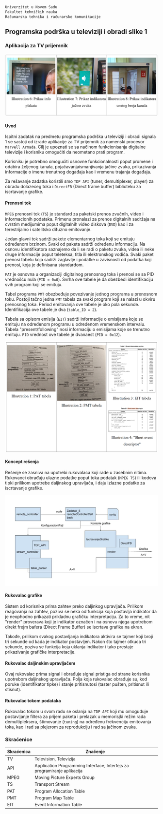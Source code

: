 ```text
Univerzitet u Novom Sadu
Fakultet tehničkih nauka
Računarska tehnika i računarske komunikacije
```

## Programska podrška u televiziji i obradi slike 1

### Aplikacija za TV prijemnik

![TV aplikacija](doc/aplikacija.png "TV aplikacija")

#### Uvod

Ispitni zadatak na predmetu programska podrška u televiziji i obradi signala 1 se sastoji od izrade aplikacije za TV prijemnik za namenski procesor `Marvell Armada`. Cilj je upoznati se sa načinom funkcionisanja digitalne televizije i korisniku omogućiti da neometano prati program.

Korisniku je potrebno omogućiti osnovne funkcionalnosti poput promene i odabira željenog kanala, pojačavanjaismanjivanja jačine zvuka, prikazivanja informacije o imenu trenutnog događaja kao i vremenu trajanja događaja.

Za rešavanje zadatka koristili smo `TDP API` (tuner, demultiplexer, player) za obradu dolazećeg toka i `DirectFB` (Direct frame buffer) biblioteku za iscrtavanje grafike.

#### Prenosni tok

`MPEG` prenosni tok (`TS`) je standard za paketski prenos zvučnih, video i informacionih podataka. Primenu pronalazi za prenos digitalnih sadržaja na cvrstim medijumima poput digitalnih video diskova (`DVD`) kao i za terestrijalno i satelitsko difuzno emitovanje.

Jedan glavni tok sadrži pakete elementarnog toka koji se emituju određenom brzinom. Svaki od paketa sadrži određenu informaciju. Na osnovu identifikatora saznajemo da li se radi o paketu zvuka, videa ili neke druge informacije poput teleteksa, titla ili elektronskog vodiča. Svaki paket prenosi tabelu koja sadrži zaglavlje i podatke u zavisnosti od podatka koji prenosi, koja je definisana standardom.

`PAT` je osnovna u organizaciji digitalnog prenosnog toka i prenosi se sa PID vrednošću nula (`PID = 0x0`). Svrha ove tabele je da obezbedi identifikaciju svih program koji se emituju.

Tabel programa `PMT` obezbeđuje povezivanje jednog programa u prenosnom toku. Postoji tačno jedna `PMT` tabela za svaki program koji se nalazi u okviru prenosnog toka. Period emitovanja ove tabele je oko pola sekunde. Identifikacija ove tabele je dva (`table_ID = 2`).

Tabela sa opisom emisija (`EIT`) sadrži informacije o emisijama koje se emituju na određenom programu u određenom vremenskom intervalu. Tabela "present/following" nosi informaciju o emisijama koje se trenutno emituju. `PID` vrednost ove tabele je dvanaest (`PID = 0x12`).

![Tabele](doc/tabele.png "Tabele")

#### Koncept rešenja

Rešenje se zasniva na upotrebi rukovalaca koji rade u zasebnim nitima. Rukovaoci obrađuju ulazne podatke poput toka podatak (`MPEG TS`) ili kodova tipki prilikom upotrebe daljinskog upravljača, i daju izlazne podatke za iscrtavanje grafike.

![Veza rukovalaca i podataka](doc/ilustracija.png "Veza rukovalaca i podataka")

#### Rukovalac grafike

Sistem od korisnika prima zahtev preko daljinkog upravljača. Prilikom reagovanja na zahtev, poziva se neka od funkcija koja postavlja indikator da je neophodno prikazati prikladnu grafičku interpretaciju. Za to vreme, nit "render" proverava koji je indikator označen i na osnovu njega upotrebom direkt frejm bafera (Direct Frame Buffer) se iscrtava grafika na ekran.

Takođe, prilikom svakog postavljanja indikatora aktivira se tajmer koji broji tri sekunde od kada je indikator postavljen. Nakon što tajmer otkuca tri sekunde, poziva se funkcija koja uklanja indikator i tako prestaje prikazivanje grafičke interpretacije.

#### Rukovalac daljinskim upravljačem

Ovaj rukovalac prima signal i obrađuje signal pristiga od strane korisnika upotrebom daljinskog upravljača. Polja koja rukovalac obrađuje su, kod poruke (identifikator tipke) i stanje pritisnutosi (taster pušten, pritisnut ili stisnut).

#### Rukovalac tokom podataka

Rukovalac tokom u svom radu se oslanja na `TDP API` koji mu omoguđuje postavljanje filtera za prijem paketa i prelazak u memorisjki režim rada demultipleksera, štimovanje (`tuning`) na određenu frekvenciju emitovanja toka, kao i rad sa plejerom za reprodukciju i rad sa jačinom zvuka.

### Skraćenice

| Skraćenica | Značenje |
| - | - |
| TV | Television, Televizija |
| API |Application Programming Interface, Interfejs za programiranje aplikacija |
| MPEG | Moving Picture Experts Group |
| TS | Transport Stream |
| PAT | Program Allocation Table |
| PMT | Program Map Table |
| EIT | Event Information Table |

